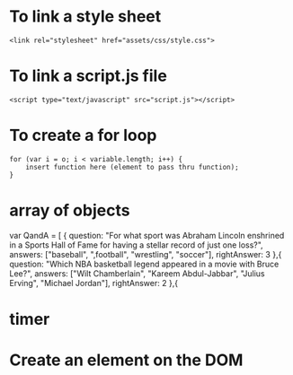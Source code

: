 # To link a style sheet
    <link rel="stylesheet" href="assets/css/style.css">

# To link a script.js file
    <script type="text/javascript" src="script.js"></script>

# To create a for loop
    for (var i = o; i < variable.length; i++) {
        insert function here (element to pass thru function);
    }

# array of objects
var QandA = [
    {
        question: "For what sport was Abraham Lincoln enshrined in a Sports Hall of Fame for having a stellar record of just one loss?",
        answers: ["baseball", ",football", "wrestling", "soccer"],
        rightAnswer: 3
    },{
        question: "Which NBA basketball legend appeared in a movie with Bruce Lee?",
        answers: ["Wilt Chamberlain", "Kareem Abdul-Jabbar", "Julius Erving", "Michael Jordan"],
        rightAnswer: 2
    },{

# timer



# Create an element on the DOM